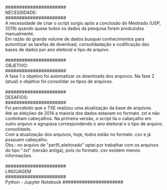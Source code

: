 ######################
</br>
NECESSIDADE:
</br>
######################
</br>
A necessidade de criar o script surgiu após a conclusão do Mestrado (USP, 2019) quando quase todos os dados da pesquisa foram produzidos manualmente. <br>
Em razão do grande volume de dados busquei conhecimentos para automtizar as tarefas de download, consolidadação e codificação das bases de dados por ano eleitoral e tipo de arquivo.
</br>
</br>
######################
</br>
OBJETIVO:
</br>
######################
</br>
A fase 1 o objetivo foi automatizar os downloads dos arquivos.
Na fase 2 (atual) o objetivo foi consolidar os tipos de arquivos.
</br>
</br>
######################
</br>
DESAFIOS:
</br>
######################
</br>
Foi percebido que o TSE realizou uma atualização da base de arquivos. <br>
Até as eleições de 2014 a maioria dos dados estavam no formato .txt e não continham cabeçalhos. Na primeira versão, o script lia o cabeçalho em outro arquivo e agrupava correspondendo o ano eleitoral e o tipo de arquivo consolidado.<br>
Com a atualização dos arquivos, hoje, todos estão no formato .csv e já possuem cabeçalho.<br>
Obs.: no arquivo de "perfil_eleitorado" optei por trabalhar com os arquivos do tipo ".txt" (versão antiga), pois no formato .csv existem menos informações.
</br>
</br>
######################
</br>
LINGUAGEM
</br>
######################
</br>
Python - Jupyter Notebook
######################
</br>
</br>